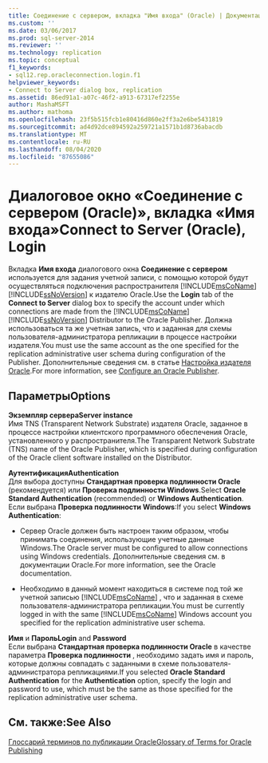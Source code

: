 ```yaml
---
title: Соединение с сервером, вкладка "Имя входа" (Oracle) | Документация Майкрософт
ms.custom: ''
ms.date: 03/06/2017
ms.prod: sql-server-2014
ms.reviewer: ''
ms.technology: replication
ms.topic: conceptual
f1_keywords:
- sql12.rep.oracleconnection.login.f1
helpviewer_keywords:
- Connect to Server dialog box, replication
ms.assetid: 86ed91a1-a07c-46f2-a913-67317ef2255e
author: MashaMSFT
ms.author: mathoma
ms.openlocfilehash: 23f5b515fcb1e80416d860e2ff3a2e6be5431819
ms.sourcegitcommit: ad4d92dce894592a259721a1571b1d8736abacdb
ms.translationtype: MT
ms.contentlocale: ru-RU
ms.lasthandoff: 08/04/2020
ms.locfileid: "87655086"
---
```

# <a name="connect-to-server-oracle-login"></a><span data-ttu-id="e6940-102">Диалоговое окно «Соединение с сервером (Oracle)», вкладка «Имя входа»</span><span class="sxs-lookup"><span data-stu-id="e6940-102">Connect to Server (Oracle), Login</span></span>
  <span data-ttu-id="e6940-103">Вкладка **Имя входа** диалогового окна **Соединение с сервером** используется для задания учетной записи, с помощью которой будут осуществляться подключения распространителя [!INCLUDE[msCoName](../../includes/msconame-md.md)] [!INCLUDE[ssNoVersion](../../includes/ssnoversion-md.md)] к издателю Oracle.</span><span class="sxs-lookup"><span data-stu-id="e6940-103">Use the **Login** tab of the **Connect to Server** dialog box to specify the account under which connections are made from the [!INCLUDE[msCoName](../../includes/msconame-md.md)] [!INCLUDE[ssNoVersion](../../includes/ssnoversion-md.md)] Distributor to the Oracle Publisher.</span></span> <span data-ttu-id="e6940-104">Должна использоваться та же учетная запись, что и заданная для схемы пользователя-администратора репликации в процессе настройки издателя.</span><span class="sxs-lookup"><span data-stu-id="e6940-104">You must use the same account as the one specified for the replication administrative user schema during configuration of the Publisher.</span></span> <span data-ttu-id="e6940-105">Дополнительные сведения см. в статье [Настройка издателя Oracle](non-sql/configure-an-oracle-publisher.md).</span><span class="sxs-lookup"><span data-stu-id="e6940-105">For more information, see [Configure an Oracle Publisher](non-sql/configure-an-oracle-publisher.md).</span></span>  
  
## <a name="options"></a><span data-ttu-id="e6940-106">Параметры</span><span class="sxs-lookup"><span data-stu-id="e6940-106">Options</span></span>  
 <span data-ttu-id="e6940-107">**Экземпляр сервера**</span><span class="sxs-lookup"><span data-stu-id="e6940-107">**Server instance**</span></span>  
 <span data-ttu-id="e6940-108">Имя TNS (Transparent Network Substrate) издателя Oracle, заданное в процессе настройки клиентского программного обеспечения Oracle, установленного у распространителя.</span><span class="sxs-lookup"><span data-stu-id="e6940-108">The Transparent Network Substrate (TNS) name of the Oracle Publisher, which is specified during configuration of the Oracle client software installed on the Distributor.</span></span>  
  
 <span data-ttu-id="e6940-109">**Аутентификация**</span><span class="sxs-lookup"><span data-stu-id="e6940-109">**Authentication**</span></span>  
 <span data-ttu-id="e6940-110">Для выбора доступны **Стандартная проверка подлинности Oracle** (рекомендуется) или **Проверка подлинности Windows**.</span><span class="sxs-lookup"><span data-stu-id="e6940-110">Select **Oracle Standard Authentication** (recommended) or **Windows Authentication**.</span></span> <span data-ttu-id="e6940-111">Если выбрана **Проверка подлинности Windows**:</span><span class="sxs-lookup"><span data-stu-id="e6940-111">If you select **Windows Authentication**:</span></span>  
  
-   <span data-ttu-id="e6940-112">Сервер Oracle должен быть настроен таким образом, чтобы принимать соединения, использующие учетные данные Windows.</span><span class="sxs-lookup"><span data-stu-id="e6940-112">The Oracle server must be configured to allow connections using Windows credentials.</span></span> <span data-ttu-id="e6940-113">Дополнительные сведения см. в документации Oracle.</span><span class="sxs-lookup"><span data-stu-id="e6940-113">For more information, see the Oracle documentation.</span></span>  
  
-   <span data-ttu-id="e6940-114">Необходимо в данный момент находиться в системе под той же учетной записью [!INCLUDE[msCoName](../../includes/msconame-md.md)] , что и заданная в схеме пользователя-администратора репликации.</span><span class="sxs-lookup"><span data-stu-id="e6940-114">You must be currently logged in with the same [!INCLUDE[msCoName](../../includes/msconame-md.md)] Windows account you specified for the replication administrative user schema.</span></span>  
  
 <span data-ttu-id="e6940-115">**Имя** и **Пароль**</span><span class="sxs-lookup"><span data-stu-id="e6940-115">**Login** and **Password**</span></span>  
 <span data-ttu-id="e6940-116">Если выбрана **Стандартная проверка подлинности Oracle** в качестве параметра **Проверка подлинности** , необходимо задать имя и пароль, которые должны совпадать с заданными в схеме пользователя-администратора репликациями.</span><span class="sxs-lookup"><span data-stu-id="e6940-116">If you selected **Oracle Standard Authentication** for the **Authentication** option, specify the login and password to use, which must be the same as those specified for the replication administrative user schema.</span></span>  
  
## <a name="see-also"></a><span data-ttu-id="e6940-117">См. также:</span><span class="sxs-lookup"><span data-stu-id="e6940-117">See Also</span></span>  
 [<span data-ttu-id="e6940-118">Глоссарий терминов по публикации Oracle</span><span class="sxs-lookup"><span data-stu-id="e6940-118">Glossary of Terms for Oracle Publishing</span></span>](non-sql/glossary-of-terms-for-oracle-publishing.md)  
  
  
